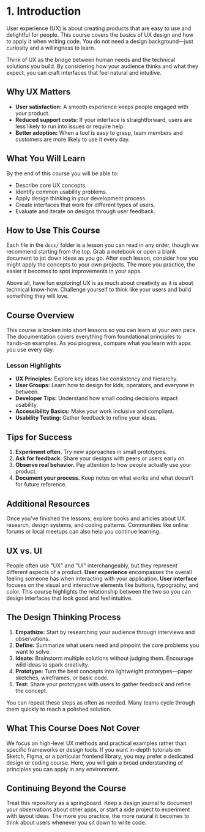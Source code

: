 # 1. Introduction

User experience (UX) is about creating products that are easy to use and delightful for people. This course covers the basics of UX design and how to apply it when writing code. You do not need a design background—just curiosity and a willingness to learn.

Think of UX as the bridge between human needs and the technical solutions you build. By considering how your audience thinks and what they expect, you can craft interfaces that feel natural and intuitive.

## Why UX Matters

- **User satisfaction:** A smooth experience keeps people engaged with your product.
- **Reduced support costs:** If your interface is straightforward, users are less likely to run into issues or require help.
- **Better adoption:** When a tool is easy to grasp, team members and customers are more likely to use it every day.

## What You Will Learn

By the end of this course you will be able to:

- Describe core UX concepts.
- Identify common usability problems.
- Apply design thinking in your development process.
- Create interfaces that work for different types of users.
- Evaluate and iterate on designs through user feedback.

## How to Use This Course

Each file in the `docs/` folder is a lesson you can read in any order, though we recommend starting from the top. Grab a notebook or open a blank document to jot down ideas as you go. After each lesson, consider how you might apply the concepts to your own projects. The more you practice, the easier it becomes to spot improvements in your apps.

Above all, have fun exploring! UX is as much about creativity as it is about technical know-how. Challenge yourself to think like your users and build something they will love.

## Course Overview

This course is broken into short lessons so you can learn at your own pace. The documentation covers everything from foundational principles to hands-on examples. As you progress, compare what you learn with apps you use every day.

### Lesson Highlights
- **UX Principles:** Explore key ideas like consistency and hierarchy.
- **User Groups:** Learn how to design for kids, operators, and everyone in between.
- **Developer Tips:** Understand how small coding decisions impact usability.
- **Accessibility Basics:** Make your work inclusive and compliant.
- **Usability Testing:** Gather feedback to refine your ideas.

## Tips for Success

1. **Experiment often.** Try new approaches in small prototypes.
2. **Ask for feedback.** Share your designs with peers or users early on.
3. **Observe real behavior.** Pay attention to how people actually use your product.
4. **Document your process.** Keep notes on what works and what doesn’t for future reference.

## Additional Resources

Once you’ve finished the lessons, explore books and articles about UX research, design systems, and coding patterns. Communities like online forums or local meetups can also help you continue learning.

## UX vs. UI

People often use "UX" and "UI" interchangeably, but they represent different aspects of a product. **User experience** encompasses the overall feeling someone has when interacting with your application. **User interface** focuses on the visual and interactive elements like buttons, typography, and color. This course highlights the relationship between the two so you can design interfaces that look good and feel intuitive.

## The Design Thinking Process

1. **Empathize:** Start by researching your audience through interviews and observations.
2. **Define:** Summarize what users need and pinpoint the core problems you want to solve.
3. **Ideate:** Brainstorm multiple solutions without judging them. Encourage wild ideas to spark creativity.
4. **Prototype:** Turn the best concepts into lightweight prototypes—paper sketches, wireframes, or basic code.
5. **Test:** Share your prototypes with users to gather feedback and refine the concept.

You can repeat these steps as often as needed. Many teams cycle through them quickly to reach a polished solution.

## What This Course Does Not Cover

We focus on high-level UX methods and practical examples rather than specific frameworks or design tools. If you want in-depth tutorials on Sketch, Figma, or a particular frontend library, you may prefer a dedicated design or coding course. Here, you will gain a broad understanding of principles you can apply in any environment.

## Continuing Beyond the Course

Treat this repository as a springboard. Keep a design journal to document your observations about other apps, or start a side project to experiment with layout ideas. The more you practice, the more natural it becomes to think about users whenever you sit down to write code.
